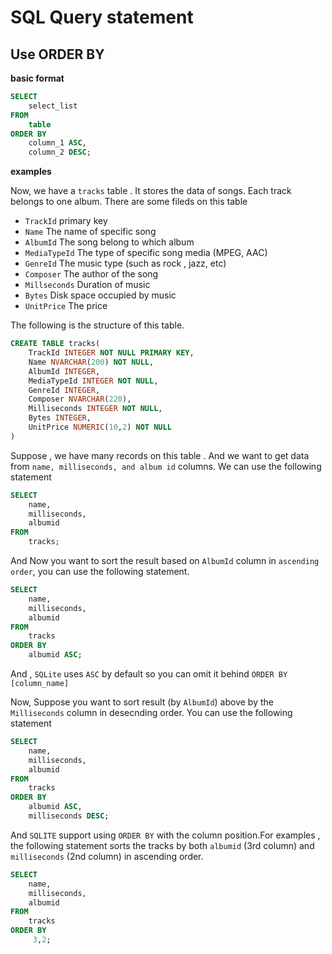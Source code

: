 # SQL Query statement 


## Use ORDER BY 



**basic format**

```SQL
SELECT 
    select_list
FROM 
    table
ORDER BY 
    column_1 ASC,
    column_2 DESC;
```


**examples**

Now, we have a `tracks` table . It stores the data of songs. Each track belongs to one album. There are some fileds on this table

- `TrackId`
    primary key
- `Name`
    The name of specific song 
- `AlbumId`
    The song belong to which album 
- `MediaTypeId`
    The type of specific song media (MPEG, AAC) 
- `GenreId`
    The music type (such as rock , jazz, etc)
- `Composer`
    The author of the song 
- `Millseconds`
    Duration of music 
- `Bytes`
    Disk space occupied by music 
- `UnitPrice`
    The price 


The following is the structure of this table.

```SQL
CREATE TABLE tracks(
    TrackId INTEGER NOT NULL PRIMARY KEY,
    Name NVARCHAR(200) NOT NULL,
    AlbumId INTEGER,
    MediaTypeId INTEGER NOT NULL, 
    GenreId INTEGER,
    Composer NVARCHAR(220),
    Milliseconds INTEGER NOT NULL,
    Bytes INTEGER,
    UnitPrice NUMERIC(10,2) NOT NULL
)
```

Suppose , we have many records on this table . And we want to get data from `name, milliseconds, and album id` columns. We can use the following statement 

```SQL
SELECT 
    name,
    milliseconds,
    albumid 
FROM 
    tracks;
```
And Now you want to sort the result based on `AlbumId` column in `ascending order`, you can use the following statement. 

```SQL
SELECT
	name,
	milliseconds, 
	albumid
FROM
	tracks
ORDER BY
	albumid ASC; 
```

And , `SQLite` uses `ASC` by default so you can omit it behind `ORDER BY  [column_name]` 

Now, Suppose you want to sort result (by `AlbumId`) above by the `Milliseconds` column in desecnding order. You can use the following statement 

```SQL
SELECT
	name,
	milliseconds, 
	albumid
FROM
	tracks
ORDER BY
	albumid ASC,
    milliseconds DESC;
```

And `SQLITE` support using `ORDER BY` with the column position.For examples , the following statement sorts the tracks by both `albumid` (3rd column) and `milliseconds` (2nd column) in ascending order. 

```SQL
SELECT
	name,
	milliseconds, 
	albumid
FROM
	tracks
ORDER BY
	 3,2;
```







